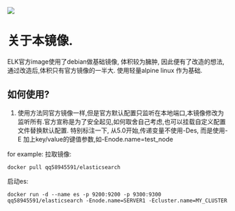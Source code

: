 [![](https://images.microbadger.com/badges/image/qq58945591/elasticsearch.svg)](https://microbadger.com/images/qq58945591/elasticsearch "Get your own image badge on microbadger.com")
# 关于本镜像.

ELK官方image使用了debian做基础镜像, 体积较为臃肿, 因此便有了改造的想法,通过改造后,体积只有官方镜像的一半大. 使用轻量alpine linux 作为基础.


## 如何使用?

1. 使用方法同官方镜像一样,但是官方默认配置只监听在本地端口,本镜像修改为监听所有.官方宣称是为了安全起见,如何取舍自己考虑,也可以挂载自定义配置文件替换默认配置.
特别标注一下, 从5.0开始,传递变量不使用-Des, 而是使用-E 加上key/value的键值参数,如-Enode.name=test_node

for example:
拉取镜像:

```
docker pull qq58945591/elasticsearch

```
启动es:

```
docker run -d --name es -p 9200:9200 -p 9300:9300 qq58945591/elasticsearch -Enode.name=SERVER1 -Ecluster.name=MY_CLUSTER
```


